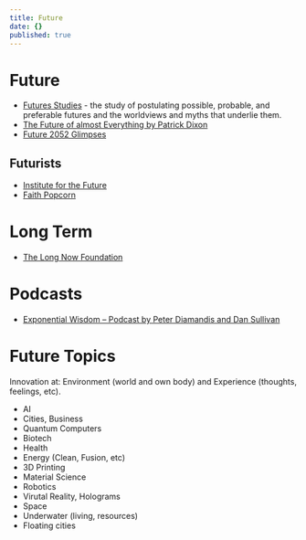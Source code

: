 ```yaml
---
title: Future
date: {}
published: true
---
```

# Future

* [Futures Studies](https://en.wikipedia.org/wiki/Futures_studies) - the study of postulating possible, probable, and preferable futures and the worldviews and myths that underlie them.
* [The Future of almost Everything by Patrick Dixon](https://globalchange.com/shocking-facts-about-our-future-how-11-billion-people-will-eat-sleep-and-breathe-in-our-future-world.htm)
* [Future 2052 Glimpses](http://www.2052.info/future-glimpses/)

## Futurists

* [Institute for the Future](http://www.iftf.org/home/)
* [Faith Popcorn](https://www.faithpopcorn.com/)


# Long Term

* [The Long Now Foundation](http://longnow.org/)

# Podcasts

* [Exponential Wisdom – Podcast by Peter Diamandis and Dan Sullivan](http://podcast.diamandis.com/)

# Future Topics

Innovation at: Environment (world and own body) and Experience (thoughts, feelings, etc).

* AI
* Cities, Business
* Quantum Computers
* Biotech
* Health
* Energy (Clean, Fusion, etc)
* 3D Printing
* Material Science
* Robotics
* Virutal Reality, Holograms
* Space
* Underwater (living, resources)
* Floating cities